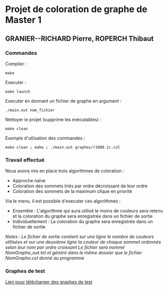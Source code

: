 # Projet de coloration de graphe de Master 1

## GRANIER--RICHARD Pierre, ROPERCH Thibaut

### Commandes

Compiler :

    make

Executer :

    make launch

Executer en donnant un fichier de graphe en argument :

    ./main.out nom_fichier

Nettoyer le projet (supprime les exécutables) :

    make clean

Exemple d'utlisation des commandes :

    make clean ; make ; ./main.out graphes/r1000.1c.col

### Travail effectué

Nous avons mis en place trois algorithmes de coloration :
* Approche naïve
* Coloration des sommets triés par ordre décroissant de leur ordre
* Coloration des sommets de la maximum clique en priorité

Via le menu, il est possible d'executer ces algorithmes :
* Ensemble : L'algorithme qui aura utilisé le moins de couleurs sera retenu et la coloration du graphe sera enregistrée dans un fichier de sortie
* Individuellement : La coloration du graphe sera enregistrée dans un fichier de sortie

*Notes : Le fichier de sortie contient sur une ligne le nombre de couleurs utilisées et sur une deuxième ligne la couleur de chaque sommet ordonnés selon leur nom par ordre croissant*
*Le fichier sera nommé NomGraphe_out.txt et généré dans le même dossier que le fichier NomGraphe.col donné au programme*

### Graphes de test

[Lien pour télécharger des graphes de test](http://www.info.univ-angers.fr/pub/porumbel/graphs/)
